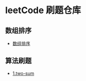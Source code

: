 # leetCode 刷题仓库

## 数组排序
- [数组排序](https://warryy.github.io/algorithm/sort)

## 算法刷题
- [1.two-sum](https://warryy.github.io/algorithm/1.two-sum)


